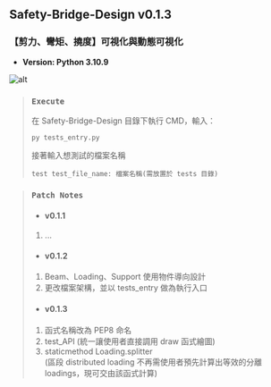 ## **Safety-Bridge-Design v0.1.3**
### 【剪力、彎矩、撓度】可視化與動態可視化
+ **Version: Python 3.10.9**

![alt](https://raw.githubusercontent.com/RogelioKG/Safety-Bridge-Design/main/animation.gif)

> ### **`Execute`**
> 
> 在 Safety-Bridge-Design 目錄下執行 CMD，輸入： 
> ```
> py tests_entry.py
> ```
> 接著輸入想測試的檔案名稱
> ```
> test test_file_name: 檔案名稱(需放置於 tests 目錄)
> ```

> ### **`Patch Notes`**
> + #### **v0.1.1**
> 1. ...
>
> + #### **v0.1.2**
> 1. Beam、Loading、Support 使用物件導向設計
> 2. 更改檔案架構，並以 tests_entry 做為執行入口 
>
> + #### **v0.1.3**
> 1. 函式名稱改為 PEP8 命名
> 2. test_API (統一讓使用者直接調用 draw 函式繪圖)
> 3. staticmethod Loading.splitter\
> (區段 distributed loading 不再需使用者預先計算出等效的分離 loadings，現可交由該函式計算)